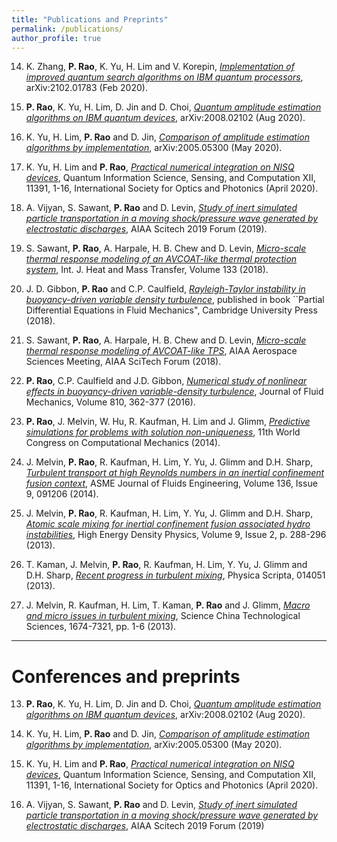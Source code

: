 ```yaml
---
title: "Publications and Preprints"
permalink: /publications/
author_profile: true
---
```

14. K. Zhang, **P. Rao**, K. Yu, H. Lim and V. Korepin, [*Implementation of improved quantum search algorithms on IBM quantum processors*](https://arxiv.org/abs/2102.01783),  arXiv:2102.01783 (Feb 2020).


13. **P. Rao**, K. Yu, H. Lim, D. Jin and D. Choi, [*Quantum amplitude estimation algorithms on IBM quantum devices*](https://arxiv.org/abs/2008.02102), arXiv:2008.02102 (Aug 2020).

12. K. Yu, H. Lim, **P. Rao** and D. Jin, [*Comparison of amplitude estimation algorithms by implementation*](https://arxiv.org/abs/2005.05300), arXiv:2005.05300 (May 2020).

11. K. Yu, H. Lim and **P. Rao**, [*Practical numerical integration on NISQ devices*](https://arxiv.org/abs/2004.05739), Quantum Information Science, Sensing, and Computation XII, 11391, 1-16, International Society for Optics and Photonics (April 2020).

10. A. Vijyan, S. Sawant, **P. Rao** and D. Levin, [*Study of inert simulated particle transportation in a moving shock/pressure wave generated by electrostatic discharges*](https://arc.aiaa.org/doi/abs/10.2514/6.2019-0631), AIAA Scitech 2019 Forum (2019).

9. S. Sawant, **P. Rao**, A. Harpale, H. B.  Chew and D. Levin, [*Micro-scale thermal response modeling of an AVCOAT-like thermal protection system*](https://www.sciencedirect.com/science/article/pii/S0017931018334689), Int. J. Heat and Mass Transfer, Volume 133 (2018).

8. J. D. Gibbon, **P. Rao** and C.P. Caulfield, [*Rayleigh-Taylor instability in buoyancy-driven variable density turbulence*](https://wordery.com/london-mathematical-society-lecture-note-series-partcial-differential-equations-in-fluid-mechanics-series-number-452-charles-l-fefferman-9781108460965), published in book ``Partial Differential Equations in Fluid Mechanics", Cambridge University Press (2018).

7. S. Sawant, **P. Rao**, A. Harpale, H. B. Chew and D. Levin, [*Micro-scale thermal response modeling of AVCOAT-like TPS*](https://arc.aiaa.org/doi/pdf/10.2514/6.2018-0495), AIAA Aerospace Sciences Meeting, AIAA SciTech Forum (2018).

6. **P. Rao**, C.P. Caulfield and J.D. Gibbon, [*Numerical study of nonlinear effects in buoyancy-driven variable-density turbulence*](https://www.cambridge.org/core/journals/journal-of-fluid-mechanics/article/nonlinear-effects-in-buoyancydriven-variabledensity-turbulence/5654BD694732DC4AE86B8DE3DAE348BF), Journal of Fluid Mechanics, Volume 810, 362-377 (2016).

5. **P. Rao**, J. Melvin, W. Hu, R. Kaufman, H. Lim and J. Glimm, [*Predictive simulations for problems with solution non-uniqueness*](ftp://ftp.ams.sunysb.edu/papers/2014/susb14\_02.pdf), 11th World Congress on Computational Mechanics (2014).

4. J. Melvin, **P. Rao**, R. Kaufman, H. Lim, Y. Yu, J. Glimm and D.H. Sharp, [*Turbulent transport at high Reynolds numbers in an inertial confinement fusion context*](http://fluidsengineering.asmedigitalcollection.asme.org/article.aspx?articleid=1861192), ASME Journal of Fluids Engineering, Volume 136, Issue 9, 091206 (2014).

3. J. Melvin, **P. Rao**, R. Kaufman, H. Lim, Y. Yu, J. Glimm and D.H. Sharp, [*Atomic scale mixing for inertial confinement fusion associated hydro instabilities*](https://www.sciencedirect.com/science/article/pii/S157418181300013X), High Energy Density Physics, Volume 9, Issue 2, p. 288-296 (2013).

2. T. Kaman, J. Melvin, **P. Rao**, R. Kaufman, H. Lim, Y. Yu, J. Glimm and D.H. Sharp, [*Recent progress in turbulent mixing*](https://iopscience.iop.org/article/10.1088/0031-8949/2013/T155/014051/meta), Physica Scripta, 014051 (2013).

1. J. Melvin, R. Kaufman, H. Lim, T. Kaman, **P. Rao** and J. Glimm, [*Macro and micro issues in turbulent mixing*](https://link.springer.com/article/10.1007/s11431-013-5340-0), Science China Technological Sciences, 1674-7321, pp. 1-6 (2013).

---

# Conferences and preprints

13. **P. Rao**, K. Yu, H. Lim, D. Jin and D. Choi, [*Quantum amplitude estimation algorithms on IBM quantum devices*](https://arxiv.org/abs/2008.02102), arXiv:2008.02102 (Aug 2020).

12. K. Yu, H. Lim, **P. Rao** and D. Jin, [*Comparison of amplitude estimation algorithms by implementation*](https://arxiv.org/abs/2005.05300), arXiv:2005.05300 (May 2020).

11. K. Yu, H. Lim and **P. Rao**, [*Practical numerical integration on NISQ devices*](https://arxiv.org/abs/2004.05739), Quantum Information Science, Sensing, and Computation XII, 11391, 1-16, International Society for Optics and Photonics (April 2020).

10. A. Vijyan, S. Sawant, **P. Rao** and D. Levin, [*Study of inert simulated particle transportation in a moving shock/pressure wave generated by electrostatic discharges*](https://arc.aiaa.org/doi/abs/10.2514/6.2019-0631), AIAA Scitech 2019 Forum (2019)

